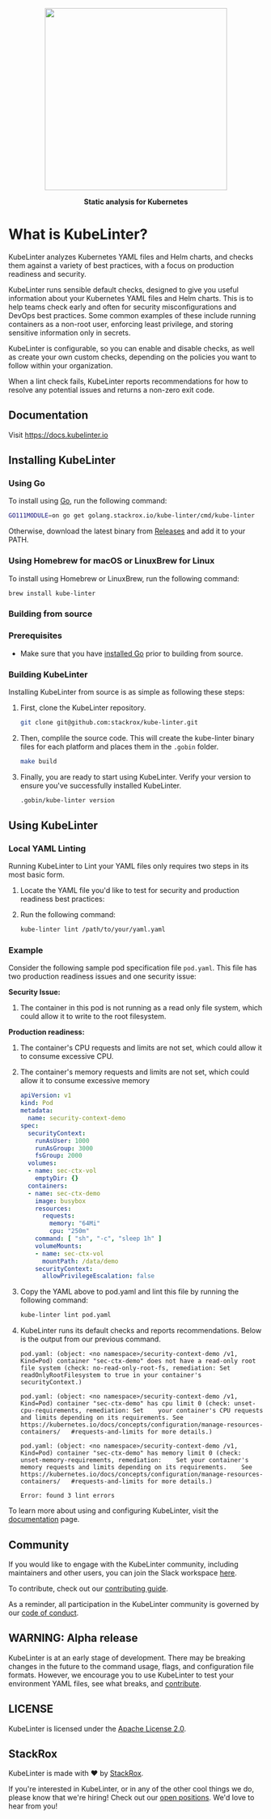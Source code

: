 <p align="center"><img src="images/logo/KubeLinter-horizontal.svg" width="360"></p>
<p align="center"><b>Static analysis for Kubernetes</b></p>

# What is KubeLinter?

KubeLinter analyzes Kubernetes YAML files and Helm charts, and checks them against a variety of best practices, with a focus on production readiness and security. 

KubeLinter runs sensible default checks, designed to give you useful information about your Kubernetes YAML files and Helm charts. This is to help teams check early and often for security misconfigurations and DevOps best practices. Some common examples of these include running containers as a non-root user, enforcing least privilege, and storing sensitive information only in secrets.

KubeLinter is configurable, so you can enable and disable checks, as well as create your own custom checks, depending on the policies you want to follow within your organization. 

When a lint check fails, KubeLinter reports recommendations for how to resolve any potential issues and returns a non-zero exit code.

## Documentation
Visit https://docs.kubelinter.io

## Installing KubeLinter

### Using Go

To install using [Go](https://golang.org/), run the following command:

```bash
GO111MODULE=on go get golang.stackrox.io/kube-linter/cmd/kube-linter
```
Otherwise, download the latest binary from [Releases](https://github.com/stackrox/kube-linter/releases) and add it to your
PATH.

### Using Homebrew for macOS or LinuxBrew for Linux

To install using Homebrew or LinuxBrew, run the following command:

```bash
brew install kube-linter
```

### Building from source

### Prerequisites
- Make sure that you have [installed Go](https://golang.org/doc/install) prior to building from source.

### Building KubeLinter

Installing KubeLinter from source is as simple as following these steps:

1. First, clone the KubeLinter repository.

   ```bash
   git clone git@github.com:stackrox/kube-linter.git
   ```
   
1. Then, complile the source code. This will create the kube-linter binary files for each platform and places them in the `.gobin` folder.
   
   ```bash
   make build
   ```
   
1. Finally, you are ready to start using KubeLinter. Verify your version to ensure you've successfully installed KubeLinter.

   ```bash
   .gobin/kube-linter version
   ```

## Using KubeLinter

### Local YAML Linting

Running KubeLinter to Lint your YAML files only requires two steps in its most basic form.

1. Locate the YAML file you'd like to test for security and production readiness best practices:
1. Run the following command:

   ```bash
   kube-linter lint /path/to/your/yaml.yaml
   ```

### Example

Consider the following sample pod specification file `pod.yaml`. This file has two production readiness issues and one security issue:

**Security Issue:**
1. The container in this pod is not running as a read only file system, which could allow it to write to the root filesystem.

**Production readiness:**
1. The container's CPU requests and limits are not set, which could allow it to consume excessive CPU.
1. The container's memory requests and limits are not set, which could allow it to consume excessive memory

   ```yaml
   apiVersion: v1
   kind: Pod
   metadata:
     name: security-context-demo
   spec:
     securityContext:
       runAsUser: 1000
       runAsGroup: 3000
       fsGroup: 2000
     volumes:
     - name: sec-ctx-vol
       emptyDir: {}
     containers:
     - name: sec-ctx-demo
       image: busybox
       resources:
         requests:
           memory: "64Mi"
           cpu: "250m"
       command: [ "sh", "-c", "sleep 1h" ]
       volumeMounts:
       - name: sec-ctx-vol
         mountPath: /data/demo
       securityContext:
         allowPrivilegeEscalation: false
   ```
  
1. Copy the YAML above to pod.yaml and lint this file by running the following command:

   ```bash
   kube-linter lint pod.yaml
   ```
1. KubeLinter runs its default checks and reports recommendations. Below is the output from our previous command.

   ```
   pod.yaml: (object: <no namespace>/security-context-demo /v1, Kind=Pod) container "sec-ctx-demo" does not have a read-only root file system (check: no-read-only-root-fs, remediation: Set readOnlyRootFilesystem to true in your container's securityContext.)

   pod.yaml: (object: <no namespace>/security-context-demo /v1, Kind=Pod) container "sec-ctx-demo" has cpu limit 0 (check: unset-cpu-requirements, remediation: Set    your container's CPU requests and limits depending on its requirements. See    https://kubernetes.io/docs/concepts/configuration/manage-resources-containers/   #requests-and-limits for more details.)
   
   pod.yaml: (object: <no namespace>/security-context-demo /v1, Kind=Pod) container "sec-ctx-demo" has memory limit 0 (check: unset-memory-requirements, remediation:    Set your container's memory requests and limits depending on its requirements.    See https://kubernetes.io/docs/concepts/configuration/manage-resources-containers/   #requests-and-limits for more details.)
   
   Error: found 3 lint errors
   ```
To learn more about using and configuring KubeLinter, visit the [documentation](./docs) page.

## Community

If you would like to engage with the KubeLinter community, including maintainers and other users, you can join the Slack workspace [here](https://join.slack.com/t/kube-linter/shared_invite/zt-icv44kde-gfpmAtrT6toeqYYd7JOVTA).

To contribute, check out our [contributing guide](./CONTRIBUTING.MD).

As a reminder, all participation in the KubeLinter community is governed by our [code of conduct](./CODE_OF_CONDUCT.MD).

## WARNING: Alpha release

KubeLinter is at an early stage of development. There may be breaking changes in
the future to the command usage, flags, and configuration file formats. However,
we encourage you to use KubeLinter to test your environment YAML files, see what
breaks, and [contribute](./CONTRIBUTING.md).

## LICENSE 

KubeLinter is licensed under the [Apache License 2.0](./LICENSE).

## StackRox

KubeLinter is made with ❤️ by [StackRox](https://stackrox.com/).

If you're interested in KubeLinter, or in any of the other cool things we do, please know that we're hiring!
Check out our [open positions](https://www.stackrox.com/job-board/). We'd love to hear from you!

